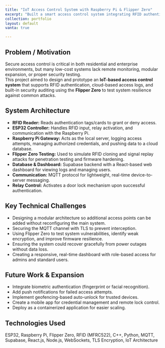 ```yaml
---
title: "IoT Access Control System with Raspberry Pi & Flipper Zero"
excerpt: "Built a smart access control system integrating RFID authentication, Raspberry Pi management, and Flipper Zero testing."
collection: portfolio
layout: default
vanta: true

---
```


## Problem / Motivation

Secure access control is critical in both residential and enterprise environments, but many low-cost systems lack remote monitoring, modular expansion, or proper security testing.  
This project aimed to design and prototype an **IoT-based access control system** that supports RFID authentication, cloud-based access logs, and built-in security auditing using the **Flipper Zero** to test system resilience against common attacks.

## System Architecture

- **RFID Reader:** Reads authentication tags/cards to grant or deny access.
- **ESP32 Controller:** Handles RFID input, relay activation, and communication with the Raspberry Pi.
- **Raspberry Pi Gateway:** Acts as the local server, logging access attempts, managing authorized credentials, and pushing data to a cloud database.
- **Flipper Zero Testing:** Used to simulate RFID cloning and signal replay attacks for penetration testing and firmware hardening.
- **Database & Dashboard:** Supabase backend with a React-based web dashboard for viewing logs and managing users.
- **Communication:** MQTT protocol for lightweight, real-time device-to-server messaging.
- **Relay Control:** Activates a door lock mechanism upon successful authentication.

## Key Technical Challenges

- Designing a modular architecture so additional access points can be added without reconfiguring the main system.
- Securing the MQTT channel with TLS to prevent interception.
- Using Flipper Zero to test system vulnerabilities, identify weak encryption, and improve firmware resilience.
- Ensuring the system could recover gracefully from power outages without data loss.
- Creating a responsive, real-time dashboard with role-based access for admins and standard users.

## Future Work & Expansion

- Integrate biometric authentication (fingerprint or facial recognition).
- Add push notifications for failed access attempts.
- Implement geofencing-based auto-unlock for trusted devices.
- Create a mobile app for credential management and remote lock control.
- Deploy as a containerized application for easier scaling.

## Technologies Used

ESP32, Raspberry Pi, Flipper Zero, RFID (MFRC522), C++, Python, MQTT, Supabase, React.js, Node.js, WebSockets, TLS Encryption, IoT Architecture
